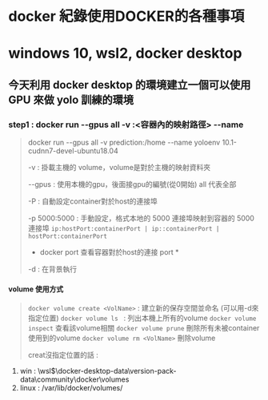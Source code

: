# docker 紀錄使用DOCKER的各種事項  
# windows 10, wsl2, docker desktop

## 今天利用 docker desktop 的環境建立一個可以使用 GPU 來做 yolo 訓練的環境 

### step1 : docker run --gpus all -v <volume name>:<容器內的映射路徑> --name <container name> <image> 
> docker run --gpus all -v prediction:/home --name yoloenv 10.1-cudnn7-devel-ubuntu18.04
>
> -v : 掛載主機的 volume，volume是對於主機的映射資料夾 
>
> --gpus : 使用本機的gpu，後面接gpu的編號(從0開始) all 代表全部 
> 
> -P : 自動設定container對於host的連接埠
> 
> -p 5000:5000 : 手動設定，格式本地的 5000 連接埠映射到容器的 5000 連接埠
> `ip:hostPort:containerPort | ip::containerPort | hostPort:containerPort` 
> * docker port <container name> 查看容器對於host的連接 port *
>
> -d : 在背景執行
#### volume 使用方式 
> `docker volume create <VolName>` : 建立新的保存空間並命名 (可以用-d來指定位置)
> `docker volume ls ` : 列出本機上所有的volume
> `docker volume inspect` <VolName> 查看該volume相關
> `docker volume prune` 刪除所有未被container使用到的volume
> `docker volume rm <VolName>` 刪除volume
> 
> creat沒指定位置的話 : 
1. win : \\wsl$\docker-desktop-data\version-pack-data\community\docker\volumes
2. linux : /var/lib/docker/volumes/
